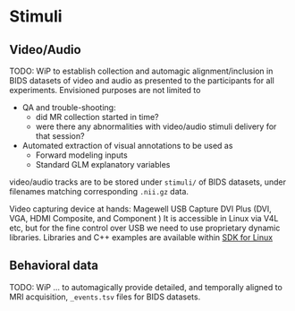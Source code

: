# Stimuli

## Video/Audio

TODO: WiP to establish collection and automagic alignment/inclusion in BIDS datasets
of video and audio as presented to the participants for all experiments.
Envisioned purposes are not limited to

- QA and trouble-shooting:
  - did MR collection started in time?
  - were there any abnormalities with video/audio stimuli delivery for that 
    session?
- Automated extraction of visual annotations to be used as
  - Forward modeling inputs
  - Standard GLM explanatory variables

video/audio tracks are to be stored under `stimuli/` of BIDS datasets, under
filenames matching corresponding `.nii.gz` data.

Video capturing device at hands: 
Magewell USB Capture DVI Plus (DVI, VGA, HDMI Composite, and Component )
It is accessible in Linux via V4L etc, but for the fine control over USB
we need to use proprietary dynamic libraries. Libraries and C++ examples 
are available within [SDK for Linux](http://www.magewell.com/files/sdk/Magewell_Capture_SDK_Linux_3.3.1.813.tar.gz)

## Behavioral data

TODO: WiP ... to automagically provide detailed, and temporally aligned to MRI 
acquisition, `_events.tsv` files for BIDS datasets.
